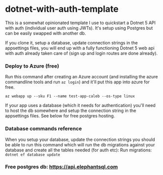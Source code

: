 # dotnet-with-auth-template
This is a somewhat opinionated template I use to quickstart a Dotnet 5 API with auth (individual user auth using JWTs). It's setup using Postgres but can be easily swapped with another db.

If you clone it, setup a database, update connection strings in the appsettings files, you will end up with a fully functioning Dotnet 5 web api with auth already taken care of (sign up and login routes are done already).

### Deploy to Azure (free)
Run this command after creating an Azure account (and installing the azure commandline tools and run `az login`) and it'll put this app into azure for free.
```
az webapp up --sku F1 --name test-app-caleb --os-type linux
```

If your app uses a database (which it needs for authentication) you'll need to host the db somewhere and setup the connection string in the appsettings files. See below for free postgres hosting.


### Database commands reference
When you setup your database, update the connection strings you should be able to run this command which will run the db migrations against your database and create all the tables needed (for auth etc):
Run migrations: `dotnet ef database update`

### Free postgres db: https://api.elephantsql.com